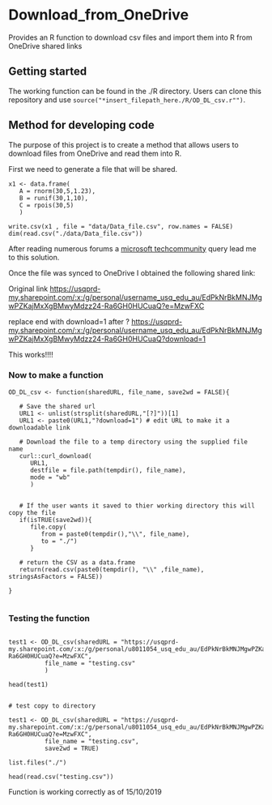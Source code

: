 # Download_from_OneDrive
Provides an R function to download csv files and import them into R from OneDrive shared links

## Getting started

The working function can be found in the ./R directory. Users can clone this repository and use `source("*insert_filepath_here./R/OD_DL_csv.r"")`.

## Method for developing code

The purpose of this project is to create a method that allows users to download files from OneDrive and read them into R.  

First we need to generate a file that will be shared.

```{r CreateDataFile}
x1 <- data.frame(
   A = rnorm(30,5,1.23),
   B = runif(30,1,10),
   C = rpois(30,5)
   )

write.csv(x1 , file = "data/Data_file.csv", row.names = FALSE)
dim(read.csv("./data/Data_file.csv"))
```
After reading numerous forums a [microsoft techcommunity](https://techcommunity.microsoft.com/t5/OneDrive-for-Business/Get-direct-download-link-of-a-file-in-OneDrive-for-Business/m-p/149766) query lead me to this solution.

Once the file was synced to OneDrive I obtained the following shared link:

Original link
https://usqprd-my.sharepoint.com/:x:/g/personal/username_usq_edu_au/EdPkNrBkMNJMgwPZKajMxXgBMwyMdzz24-Ra6GH0HUCuaQ?e=MzwFXC

replace end with download=1 after ?
https://usqprd-my.sharepoint.com/:x:/g/personal/username_usq_edu_au/EdPkNrBkMNJMgwPZKajMxXgBMwyMdzz24-Ra6GH0HUCuaQ?download=1

This works!!!!

### Now to make a function

```{r Download_function}
OD_DL_csv <- function(sharedURL, file_name, save2wd = FALSE){

   # Save the shared url 
   URL1 <- unlist(strsplit(sharedURL,"[?]"))[1]
   URL1 <- paste0(URL1,"?download=1") # edit URL to make it a downloadable link
   
   # Download the file to a temp directory using the supplied file name
   curl::curl_download(
      URL1,
      destfile = file.path(tempdir(), file_name),
      mode = "wb"
      )


   # If the user wants it saved to thier working directory this will copy the file
   if(isTRUE(save2wd)){
      file.copy(
         from = paste0(tempdir(),"\\", file_name),
         to = "./")
      }

   # return the CSV as a data.frame
   return(read.csv(paste0(tempdir(), "\\" ,file_name), stringsAsFactors = FALSE))

}


```


### Testing the function

```{r test_function}

test1 <- OD_DL_csv(sharedURL = "https://usqprd-my.sharepoint.com/:x:/g/personal/u8011054_usq_edu_au/EdPkNrBkMNJMgwPZKajMxXgBMwyMdzz24-Ra6GH0HUCuaQ?e=MzwFXC",
          file_name = "testing.csv"
          )

head(test1)


# test copy to directory

test1 <- OD_DL_csv(sharedURL = "https://usqprd-my.sharepoint.com/:x:/g/personal/u8011054_usq_edu_au/EdPkNrBkMNJMgwPZKajMxXgBMwyMdzz24-Ra6GH0HUCuaQ?e=MzwFXC",
          file_name = "testing.csv",
          save2wd = TRUE)

list.files("./")

head(read.csv("testing.csv"))

```

Function is working correctly as of 15/10/2019


